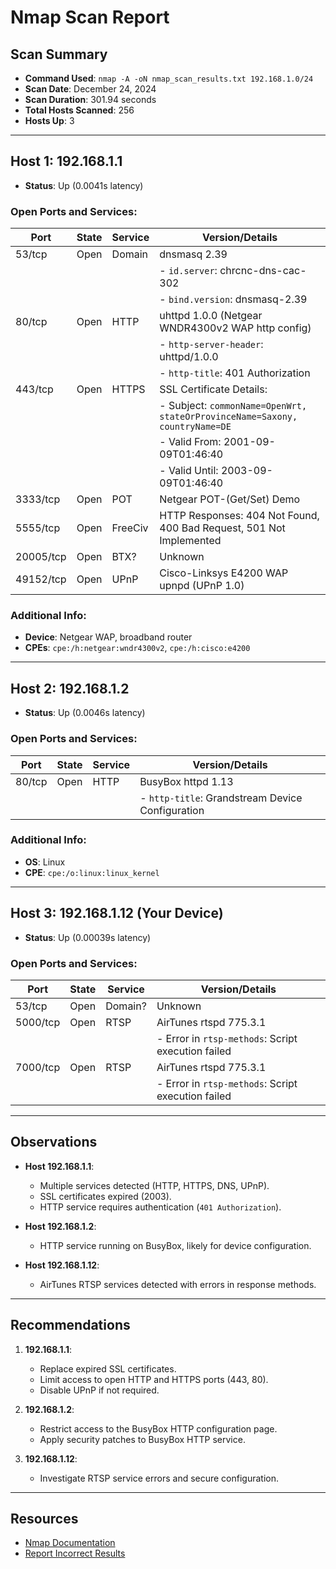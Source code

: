 # Nmap Scan Report

## Scan Summary
- **Command Used**: `nmap -A -oN nmap_scan_results.txt 192.168.1.0/24`
- **Scan Date**: December 24, 2024
- **Scan Duration**: 301.94 seconds
- **Total Hosts Scanned**: 256
- **Hosts Up**: 3

---

## Host 1: 192.168.1.1
- **Status**: Up (0.0041s latency)

### Open Ports and Services:
| Port    | State  | Service       | Version/Details                                                                                     |
|---------|--------|---------------|-----------------------------------------------------------------------------------------------------|
| 53/tcp  | Open   | Domain        | dnsmasq 2.39                                                                                       |
|         |        |               | - `id.server`: chrcnc-dns-cac-302                                                                  |
|         |        |               | - `bind.version`: dnsmasq-2.39                                                                     |
| 80/tcp  | Open   | HTTP          | uhttpd 1.0.0 (Netgear WNDR4300v2 WAP http config)                                                  |
|         |        |               | - `http-server-header`: uhttpd/1.0.0                                                               |
|         |        |               | - `http-title`: 401 Authorization                                                                  |
| 443/tcp | Open   | HTTPS         | SSL Certificate Details:                                                                           |
|         |        |               | - Subject: `commonName=OpenWrt, stateOrProvinceName=Saxony, countryName=DE`                        |
|         |        |               | - Valid From: 2001-09-09T01:46:40                                                                  |
|         |        |               | - Valid Until: 2003-09-09T01:46:40                                                                 |
| 3333/tcp| Open   | POT           | Netgear POT-(Get/Set) Demo                                                                         |
| 5555/tcp| Open   | FreeCiv       | HTTP Responses: 404 Not Found, 400 Bad Request, 501 Not Implemented                                |
| 20005/tcp| Open  | BTX?          | Unknown                                                                                           |
| 49152/tcp| Open  | UPnP          | Cisco-Linksys E4200 WAP upnpd (UPnP 1.0)                                                          |

### Additional Info:
- **Device**: Netgear WAP, broadband router
- **CPEs**: `cpe:/h:netgear:wndr4300v2`, `cpe:/h:cisco:e4200`

---

## Host 2: 192.168.1.2
- **Status**: Up (0.0046s latency)

### Open Ports and Services:
| Port    | State  | Service       | Version/Details                                             |
|---------|--------|---------------|-------------------------------------------------------------|
| 80/tcp  | Open   | HTTP          | BusyBox httpd 1.13                                          |
|         |        |               | - `http-title`: Grandstream Device Configuration            |

### Additional Info:
- **OS**: Linux
- **CPE**: `cpe:/o:linux:linux_kernel`

---

## Host 3: 192.168.1.12 (Your Device)
- **Status**: Up (0.00039s latency)

### Open Ports and Services:
| Port    | State  | Service       | Version/Details                                             |
|---------|--------|---------------|-------------------------------------------------------------|
| 53/tcp  | Open   | Domain?       | Unknown                                                     |
| 5000/tcp| Open   | RTSP          | AirTunes rtspd 775.3.1                                      |
|         |        |               | - Error in `rtsp-methods`: Script execution failed          |
| 7000/tcp| Open   | RTSP          | AirTunes rtspd 775.3.1                                      |
|         |        |               | - Error in `rtsp-methods`: Script execution failed          |

---

## Observations
- **Host 192.168.1.1**:
  - Multiple services detected (HTTP, HTTPS, DNS, UPnP).
  - SSL certificates expired (2003).
  - HTTP service requires authentication (`401 Authorization`).

- **Host 192.168.1.2**:
  - HTTP service running on BusyBox, likely for device configuration.

- **Host 192.168.1.12**:
  - AirTunes RTSP services detected with errors in response methods.

---

## Recommendations
1. **192.168.1.1**:
   - Replace expired SSL certificates.
   - Limit access to open HTTP and HTTPS ports (443, 80).
   - Disable UPnP if not required.

2. **192.168.1.2**:
   - Restrict access to the BusyBox HTTP configuration page.
   - Apply security patches to BusyBox HTTP service.

3. **192.168.1.12**:
   - Investigate RTSP service errors and secure configuration.

---

## Resources
- [Nmap Documentation](https://nmap.org/docs.html)
- [Report Incorrect Results](https://nmap.org/submit/)
